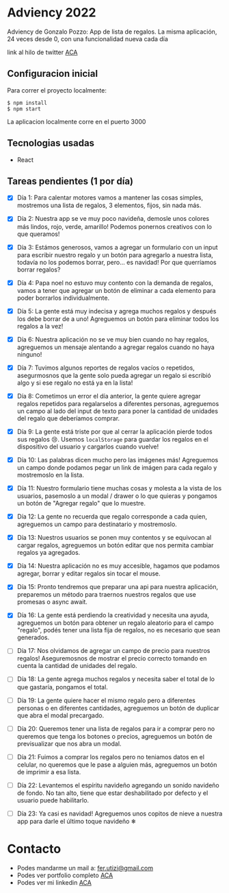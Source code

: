 #  Adviency 2022

Adviency de Gonzalo Pozzo: App de lista de regalos.  La misma aplicación, 24 veces desde 0, con una funcionalidad nueva cada día

link al hilo de twitter [ACA](https://twitter.com/goncy/status/1597581725382721538)

## Configuracion inicial

Para correr el proyecto localmente:
```
$ npm install
$ npm start
```
La aplicacion localmente corre en el puerto 3000

## Tecnologias usadas

- React

## Tareas pendientes (1 por día)

- [x] Día 1: Para calentar motores vamos a mantener las cosas simples, mostremos una lista de regalos, 3 elementos, fijos, sin nada más.

- [x] Día 2: Nuestra app se ve muy poco navideña, demosle unos colores más lindos, rojo, verde, amarillo! Podemos ponernos creativos con lo que queramos!

- [x] Día 3: Estámos generosos, vamos a agregar un formulario con un input para escribir nuestro regalo y un botón para agregarlo a nuestra lista, todavía no los podemos borrar, pero... es navidad! Por que querríamos borrar regalos?

- [x] Día 4: Papa noel no estuvo muy contento con la demanda de regalos, vamos a tener que agregar un botón de eliminar a cada elemento para poder borrarlos individualmente.

- [x] Día 5: La gente está muy indecisa y agrega muchos regalos y después los debe borrar de a uno! Agreguemos un botón para eliminar todos los regalos a la vez!

- [x] Día 6: Nuestra aplicación no se ve muy bien cuando no hay regalos, agreguemos un mensaje alentando a agregar regalos cuando no haya ninguno!

- [x] Día 7: Tuvimos algunos reportes de regalos vacíos o repetidos, asegurmosnos que la gente solo pueda agregar un regalo si escribió algo y si ese regalo no está ya en la lista!

- [x] Día 8: Cometimos un error el día anterior, la gente quiere agregar regalos repetidos para regalarselos a diferentes personas, agreguemos un campo al lado del input de texto para poner la cantidad de unidades del regalo que deberíamos comprar.

- [x] Día 9: La gente está triste por que al cerrar la aplicación pierde todos sus regalos 😢. Usemos `localStorage` para guardar los regalos en el dispositivo del usuario y cargarlos cuando vuelve!

- [x] Día 10: Las palabras dicen mucho pero las imágenes más! Agreguemos un campo donde podamos pegar un link de imágen para cada regalo y mostremoslo en la lista.

- [x] Día 11: Nuestro formulario tiene muchas cosas y molesta a la vista de los usuarios, pasemoslo a un modal / drawer o lo que quieras y pongamos un botón de "Agregar regalo" que lo muestre.

- [x] Día 12: La gente no recuerda que regalo corresponde a cada quien, agreguemos un campo para destinatario y mostremoslo.

- [x] Día 13: Nuestros usuarios se ponen muy contentos y se equivocan al cargar regalos, agreguemos un botón editar que nos permita cambiar regalos ya agregados.

- [x] Día 14: Nuestra aplicación no es muy accesible, hagamos que podamos agregar, borrar y editar regalos sin tocar el mouse.

- [x] Día 15: Pronto tendremos que preparar una api para nuestra aplicación, preparemos un método para traernos nuestros regalos que use promesas o async await.

- [x] Día 16: La gente está perdiendo la creatividad y necesita una ayuda, agreguemos un botón para obtener un regalo aleatorio para el campo "regalo", podés tener una lista fija de regalos, no es necesario que sean generados.

- [ ] Día 17: Nos olvidamos de agregar un campo de precio para nuestros regalos! Aseguremosnos de mostrar el precio correcto tomando en cuenta la cantidad de unidades del regalo.

- [ ] Día 18: La gente agrega muchos regalos y necesita saber el total de lo que gastaría, pongamos el total.

- [ ] Día 19: La gente quiere hacer el mismo regalo pero a diferentes personas o en diferentes cantidades, agreguemos un botón de duplicar que abra el modal precargado.

- [ ] Día 20: Queremos tener una lista de regalos para ir a comprar pero no queremos que tenga los botones o precios, agreguemos un botón de previsualizar que nos abra un modal.

- [ ] Día 21: Fuimos a comprar los regalos pero no teniamos datos en el celular, no queremos que le pase a alguien más, agreguemos un botón de imprimir a esa lista.

- [ ] Día 22: Levantemos el espíritu navideño agregando un sonido navideño de fondo. No tan alto, tiene que estar deshabilitado por defecto y el usuario puede habilitarlo.

- [ ] Día 23: Ya casi es navidad! Agreguemos unos copitos de nieve a nuestra app para darle el último toque navideño ❄

# Contacto

- Podes mandarme un mail a: fer.utizi@gmail.com
- Podes ver portfolio completo [ACA](https://ferutizi.github.io/Portfolio/)
- Podes ver mi linkedin [ACA](https://www.linkedin.com/in/fernando-utizi-2a72a3233/)